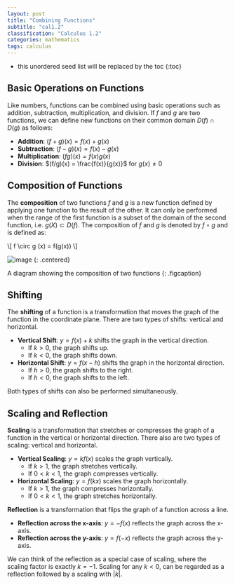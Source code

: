 ```yaml
---
layout: post
title: "Combining Functions"
subtitle: "cal1.2"
classification: "Calculus 1.2"
categories: mathematics
tags: calculus
---
```


<!--more-->
* this unordered seed list will be replaced by the toc
{:toc}

## Basic Operations on Functions

Like numbers, functions can be combined using basic operations such as addition, subtraction, multiplication, and division.
If $f$ and $g$ are two functions, we can define new functions on their common domain $D(f) \cap D(g)$ as follows:

* **Addition**: $(f+g)(x) = f(x) + g(x)$
* **Subtraction**: $(f-g)(x) = f(x) - g(x)$
* **Multiplication**: $(fg)(x) = f(x)g(x)$
* **Division**: $(f/g)(x) = \frac{f(x)}{g(x)}$ for $g(x) \neq 0$

## Composition of Functions

The **composition** of two functions $f$ and $g$ is a new function defined by applying one function to the result of the other.
It can only be performed when the range of the first function is a subset of the domain of the second function,
i.e. $g(X) \subset D(f)$.
The composition of $f$ and $g$ is denoted by $f \circ g$ and is defined as:

\\[
f \circ g (x) = f(g(x))
\\]

![image](https://upload.wikimedia.org/wikipedia/commons/thumb/3/38/Example_for_a_composition_of_two_functions.svg/1703px-Example_for_a_composition_of_two_functions.svg.png)
{: .centered}

A diagram showing the composition of two functions
{: .figcaption}

## Shifting

The **shifting** of a function is a transformation that moves the graph of the function in the coordinate plane.
There are two types of shifts: vertical and horizontal.

* **Vertical Shift**: $y = f(x) + k$ shifts the graph in the vertical direction.
  - If $k > 0$, the graph shifts up.
  - If $k < 0$, the graph shifts down.
* **Horizontal Shift**: $y = f(x - h)$ shifts the graph in the horizontal direction.
  - If $h > 0$, the graph shifts to the right.
  - If $h < 0$, the graph shifts to the left.

Both types of shifts can also be performed simultaneously.

## Scaling and Reflection

**Scaling** is a transformation that stretches or compresses the graph of a function in the vertical or horizontal direction.
There also are two types of scaling: vertical and horizontal.

* **Vertical Scaling**: $y = kf(x)$ scales the graph vertically.
  - If $k > 1$, the graph stretches vertically.
  - If $0 < k < 1$, the graph compresses vertically.
* **Horizontal Scaling**: $y = f(kx)$ scales the graph horizontally.
  - If $k > 1$, the graph compresses horizontally.
  - If $0 < k < 1$, the graph stretches horizontally.

**Reflection** is a transformation that flips the graph of a function across a line.
* **Reflection across the x-axis**: $y = -f(x)$ reflects the graph across the x-axis.
* **Reflection across the y-axis**: $y = f(-x)$ reflects the graph across the y-axis.

We can think of the reflection as a special case of scaling, where the scaling factor is exactly $k = -1$.
Scaling for any $k<0$, can be regarded as a reflection followed by a scaling with $|k|$.